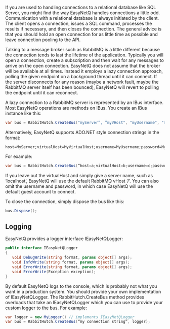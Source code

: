 If you are used to handling connections to a relational database like SQL Server, you might find the way EasyNetQ handles connections a little odd. Communication with a relational database is always initiated by the client. The client opens a connection, issues a SQL command, processes the results if necessary, and then closes the connection. The general advice is that you should hold an open connection for as little time as possible and leave connection pooling to the API. 

Talking to a message broker such as RabbitMQ is a little different because the connection tends to last the lifetime of the application. Typically you will open a connection, create a subscription and then wait for any messages to arrive on the open connection. EasyNetQ does not assume that the broker will be available at all times. Instead it employs a lazy connection approach, polling the given endpoint on a background thread until it can connect. If the server disconnects for any reason (maybe a network fault, maybe the RabbitMQ server itself has been bounced), EasyNetQ will revert to polling the endpoint until it can reconnect.

A lazy connection to a RabbitMQ server is represented by an IBus interface. Most EasyNetQ operations are methods on IBus. You create an IBus instance like this:
```c#
var bus = RabbitHutch.CreateBus("myServer”, ”myVHost", "myUsername", "myPassword");
```
Alternatively, EasyNetQ supports ADO.NET style connection strings in the format:

    host=MyServer;virtualHost=MyVirtualHost;username=MyUsername;password=MyPassword

For example:
```c#
var bus = RabbitHutch.CreateBus(“host=a;virtualHost=b;username=c;password=d”);
```
If you leave out the virtualHost and simply give a server name, such as ‘localhost’, EasyNetQ will use the default RabbitMQ vHost ‘/’. You can also omit the username and password, in which case EasyNetQ will use the default guest account to connect.

To close the connection, simply dispose the bus like this:
```c#
bus.Dispose();
```
## Logging

EasyNetQ provides a logger interface IEasyNetQLogger:
```c#
public interface IEasyNetQLogger
{
   void DebugWrite(string format, params object[] args);
   void InfoWrite(string format, params object[] args);
   void ErrorWrite(string format, params object[] args);
   void ErrorWrite(Exception exception);
}
```
By default EasyNetQ logs to the console, which is probably not what you want in a production system. You should provide your own implementation of IEasyNetQLogger. The RabbitHutch.CreateBus method provides overloads that take an IEasyNetQLogger which you can use to provide your custom logger to the bus. For example:
```c#
var logger = new MyLogger() // implements IEasyNetQLogger
var bus = RabbitHutch.CreateBus(“my connection string”, logger);
```